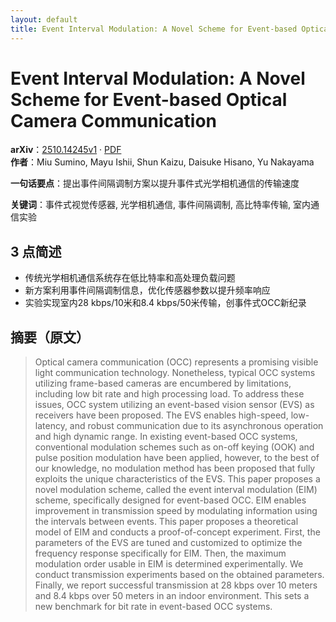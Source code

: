 ```yaml
---
layout: default
title: Event Interval Modulation: A Novel Scheme for Event-based Optical Camera Communication
---
```


# Event Interval Modulation: A Novel Scheme for Event-based Optical Camera Communication
**arXiv**：[2510.14245v1](https://arxiv.org/abs/2510.14245) · [PDF](https://arxiv.org/pdf/2510.14245.pdf)  
**作者**：Miu Sumino, Mayu Ishii, Shun Kaizu, Daisuke Hisano, Yu Nakayama  

**一句话要点**：提出事件间隔调制方案以提升事件式光学相机通信的传输速度

**关键词**：事件式视觉传感器, 光学相机通信, 事件间隔调制, 高比特率传输, 室内通信实验

## 3 点简述
- 传统光学相机通信系统存在低比特率和高处理负载问题
- 新方案利用事件间隔调制信息，优化传感器参数以提升频率响应
- 实验实现室内28 kbps/10米和8.4 kbps/50米传输，创事件式OCC新纪录

## 摘要（原文）

> Optical camera communication (OCC) represents a promising visible light
> communication technology. Nonetheless, typical OCC systems utilizing
> frame-based cameras are encumbered by limitations, including low bit rate and
> high processing load. To address these issues, OCC system utilizing an
> event-based vision sensor (EVS) as receivers have been proposed. The EVS
> enables high-speed, low-latency, and robust communication due to its
> asynchronous operation and high dynamic range. In existing event-based OCC
> systems, conventional modulation schemes such as on-off keying (OOK) and pulse
> position modulation have been applied, however, to the best of our knowledge,
> no modulation method has been proposed that fully exploits the unique
> characteristics of the EVS. This paper proposes a novel modulation scheme,
> called the event interval modulation (EIM) scheme, specifically designed for
> event-based OCC. EIM enables improvement in transmission speed by modulating
> information using the intervals between events. This paper proposes a
> theoretical model of EIM and conducts a proof-of-concept experiment. First, the
> parameters of the EVS are tuned and customized to optimize the frequency
> response specifically for EIM. Then, the maximum modulation order usable in EIM
> is determined experimentally. We conduct transmission experiments based on the
> obtained parameters. Finally, we report successful transmission at 28 kbps over
> 10 meters and 8.4 kbps over 50 meters in an indoor environment. This sets a new
> benchmark for bit rate in event-based OCC systems.

